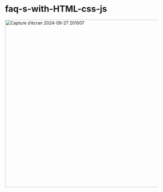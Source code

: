 # faq-s-with-HTML-css-js
<img width="554" alt="Capture d’écran 2024-09-27 201007" src="https://github.com/user-attachments/assets/f355c3b2-77ab-4dc0-89cc-79f60179a6a7">
